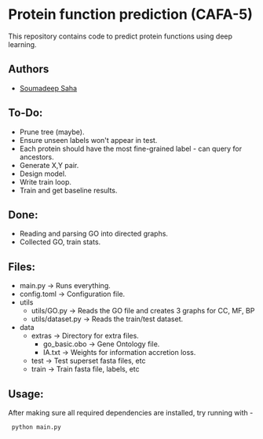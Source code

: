 # Protein function prediction (CAFA-5)
This repository contains code to predict protein functions using deep learning.

## Authors
- [Soumadeep Saha](https://www.github.com/espressovi)

## To-Do:
* Prune tree (maybe).
* Ensure unseen labels won't appear in test.
* Each protein should have the most fine-grained label - can query for ancestors.
* Generate X,Y pair.
* Design model.
* Write train loop.
* Train and get baseline results.

## Done:
* Reading and parsing GO into directed graphs.
* Collected GO, train stats.

## Files:
- main.py               -> Runs everything.
- config.toml           -> Configuration file.
- utils
  - utils/GO.py         -> Reads the GO file and creates 3 graphs for CC, MF, BP
  - utils/dataset.py    -> Reads the train/test dataset.
- data
  - extras              -> Directory for extra files.
    - go_basic.obo      -> Gene Ontology file.
    - IA.txt            -> Weights for information accretion loss.
  - test                -> Test superset fasta files, etc
  - train               -> Train fasta file, labels, etc

## Usage:
After making sure all required dependencies are installed, try running with - 

``` python main.py```
